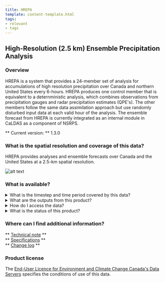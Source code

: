 ```yaml
---
title: HREPA
template: content-template.html
tags: 
- relevant
- tags
---
```


## **High-Resolution (2.5 km) Ensemble Precipitation Analysis**

### **Overview**

<p>
HREPA is a system that provides a 24-member set of analysis for accumulations of high resolution precipitation over Canada and northern United States every 6-hours. 
HREPA produces one control member that is equivalent to a deternministic analysis, which combines observations from precipitation gauges and radar precipitation estimates (QPE's). 
The other members follow the same data assimilation approach but use randomly disturbed input data at each valid hour of the analysis.
The ensemble forecast from HREPA is currently integrated as an internal module in CaLDAS as a component of NSRPS.
<br>

</p>

** Current version: ** 1.3.0
<br>
<!-- ** Past versions: **

* [x.x](./previous_versions/old_version.md)
* [x.x](./previous_versions/old_version.md) -->


### **What is the spatial resolution and coverage of this data?**

<p>

HREPA provides analyses and ensemble forecasts over Canada and the United States at a 2.5-km spatial resolution.  

</p>

![alt text](domain-images/domain.png)

### **What is available?**

<details>
<summary>What is the timestep and time period covered by this data? </summary>
<br>
<p> HREPA produces four sets of cumulative precipitation analyses every 6-hours (00, 06, 12, and 18Z) each day.  </p>
</details>


<details>
<br>
<summary>What are the outputs from this product? </summary>
HREPA provides a 24-member ensemble forecast and one control run of precipitation accumulations.
<br>
</details>

<details>
<summary>How do I access the data? </summary>
<br>
<p> <i> Currently HREPA data is only available through ECCC's internal Science Network.</i> </p>
</details>

<details>
<summary> What is the status of this product? </summary>
<br>
<b>Current Status</b>: Operational 
<br>
<p> click  <a href = "../../../additional_information/Operational-statuses/operational-status">  here  </a>  for descriptions of various operational statuses </p>
</details>

### **Where can I find additional information?**

** [Technical note](documentation/documentation-name) **
<br>
** [Specifications](./) **
<br> 
** [Change log](./path/to/doc) **

### **Product license**

The [End-User Licence for Environment and Climate Change Canada's Data Servers](../../license/license.md) specifies the conditions of use of this data.

 